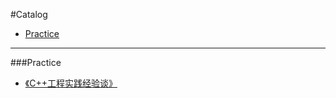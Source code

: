 #Catalog
* [Practice](#Practice)

___
###Practice
* [《C++工程实践经验谈》](https://cloud.github.com/downloads/chenshuo/documents/CppPractice.pdf)
